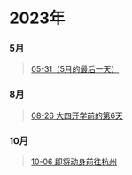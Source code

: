 # 2023年
### 5月
>[05-31（5月的最后一天）](./2023-05-31-5月的最后一天.md)
### 8月
>[08-26 大四开学前的第6天](./2023-08-26.md)
### 10月
>[10-06 即将动身前往杭州](./2023-10-06.md)